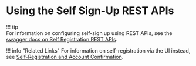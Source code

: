 # Using the Self Sign-Up REST APIs

!!! tip    
    For information on configuring self-sign up using REST APIs, see the [swagger docs on Self Registration REST APIs](https://docs.wso2.com/apidocs/is/is510/self-registration/).
    

!!! info "Related Links" 
    For information on self-registration via the UI instead, see [Self-Registration and Account Confirmation](../../learn/self-registration-and-account-confirmation).
